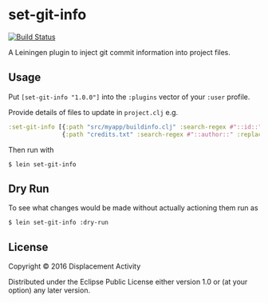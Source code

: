 # set-git-info

[![Build Status](https://travis-ci.org/displacement-activity/lein-set-git-info.png?branch=master)](https://travis-ci.org/displacement-activity/lein-set-git-info)

A Leiningen plugin to inject git commit information into project files.

## Usage

Put `[set-git-info "1.0.0"]` into the `:plugins` vector of your `:user`
profile.

Provide details of files to update in `project.clj` e.g.

```clj
:set-git-info [{:path "src/myapp/buildinfo.clj" :search-regex #"::id::" :replace-field :id}
               {:path "credits.txt" :search-regex #"::author::" :replace-field :author}]
```

Then run with

    $ lein set-git-info
    
## Dry Run

To see what changes would be made without actually actioning them run as

    $ lein set-git-info :dry-run

## License

Copyright © 2016 Displacement Activity

Distributed under the Eclipse Public License either version 1.0 or (at
your option) any later version.
